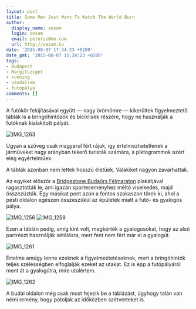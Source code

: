 ```yaml
---
layout: post
title: Some Men Just Want To Watch The World Burn
author:
  display_name: sesam
  login: sesam
  email: petersz@me.com
  url: http://sesam.hu
date: '2015-08-07 17:34:23 +0200'
date_gmt: '2015-08-07 15:34:23 +0200'
tags:
- Budapest
- Margitsziget
- running
- vandalism
- futópálya
comments: []
---
```


A futókör felújításával együtt — nagy örömömre — kikerültek figyelmeztető táblák is a bringóhintózók és biciklisek részére, hogy ne használják a futóknak kialakított pályát.

![IMG_1263](http://sesam.hu/wp-content/uploads/2015/08/IMG_1263-1024x768.jpg)

Ugyan a szöveg csak magyarul fért rájuk, így értelmezhetetlenek a járműveket nagy arányban tekerő turisták számára, a piktogrammok azért elég egyértelműek.

A táblák azonban nem lettek hosszú életűek. Valakiket nagyon zavarhattak.

Az egyiket először a [Bridgestone Budaörs Félmaraton](http://budaorsfutas.hu) plakátjával ragasztották le, ami igazán sporteseményhez méltó viselkedés, majd összezúzták. Egy másikat pont azon a fontos szakaszon törek ki, ahol a pesti oldalon egészen összeszűkül az épületek miatt a futó- és gyalogos pálya.

![IMG_1256](http://sesam.hu/wp-content/uploads/2015/08/IMG_1256-1024x1024.jpg) ![IMG_1259](http://sesam.hu/wp-content/uploads/2015/08/IMG_1259-1024x1024.jpg)

Ezen a táblán pedig, amíg kint volt, megkérték a gyalogosokat, hogy az alsó partrészt használják sétálásra, mert fent nem fért már el a gyalogút.

![IMG_1261](http://sesam.hu/wp-content/uploads/2015/08/IMG_1261-1024x768.jpg)

Értelme amúgy lenne ezeknek a figyelmeztetéseknek, mert a bringóhintók teljes szélességben elfoglalják ezeket az utakat. Ez is épp a futópályáról ment át a gyalogútra, mire utolértem.

![IMG_1262](http://sesam.hu/wp-content/uploads/2015/08/IMG_1262-1024x768.jpg)

A budai oldalon még csak most fejezik be a táblázást, úgyhogy talán van némi remény, hogy pótolják az időközben szétverteket is.
